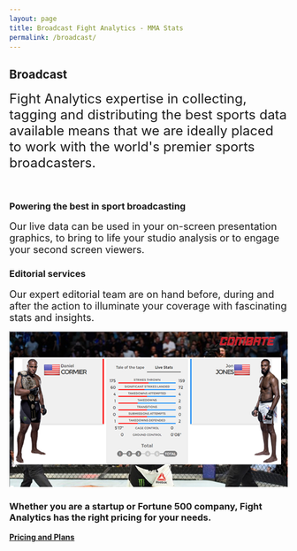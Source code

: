 ```yaml
---
layout: page
title: Broadcast Fight Analytics - MMA Stats
permalink: /broadcast/
---
```


<article id="page" class="page jumbotron">
  <div class="container">
    <div class="row">
      <div class="col-md-12">
        <div class="text-container col-md-8">
          <h1>Broadcast</h1>
        </div>
      </div>
    </div>
  </div>
</article>

<section class="product-item">
  <div class="row product-item">
    <div class="card-lg">
      <div class="container">
        <div class="col-md-12">
          <p>
            <font size="5">Fight Analytics expertise in collecting, tagging and distributing the best sports data available means that we are ideally placed to work with the world's premier sports broadcasters.</font>
          </p><br />
          </div>
            <div class="text text-1">
              <div class="text-container col-sm-4">
                <h3>Powering the best in sport broadcasting</h3>
                <p>
                  <font size="4">Our live data can be used in your on-screen presentation graphics, to bring to life your studio analysis or to engage your second screen viewers.
                  </font>
                </p>
                <h3>Editorial services</h3>
                <p>
                  <font size="4">Our expert editorial team are on hand before, during and after the action to illuminate your coverage with fascinating stats and insights.
                  </font>
                </p>
              </div>
            </div>
            <div class="col-sm-8">
              <div class="mockup mockup-1">
                <div class="mockup-header">
                  <span class="glyphicon glyphicon-menu-hamburger pull-right" aria-hidden="true">
</span>
                  <div class="mc-button-group">
                    <div class="mc-button mc-button-order-1">
                    </div>
                    <div class="mc-button mc-button-order-2">
                    </div>
                    <div class="mc-button mc-button-order-3">
                    </div>
                  </div>
                  <div class="f-search-group">
                    <div class="f-search-input">
                    </div>
                  </div>
                </div>
                <div class="mockup-body">
                  <img src="/images/mockup-broadcast.png" />
                </div>
              </div>
            </div>
        </div>
      </div>
    </div>
</section>

<div class="well well-lg">
<div class="container">
<h3>Whether you are a startup or Fortune 500 company, Fight Analytics has the right pricing for your needs.</h3>
<a href="/talk-to-a-sales-rep" class="btn btn-primary btn-lg"><strong>Pricing and Plans</strong></a>
</div>
</div>
